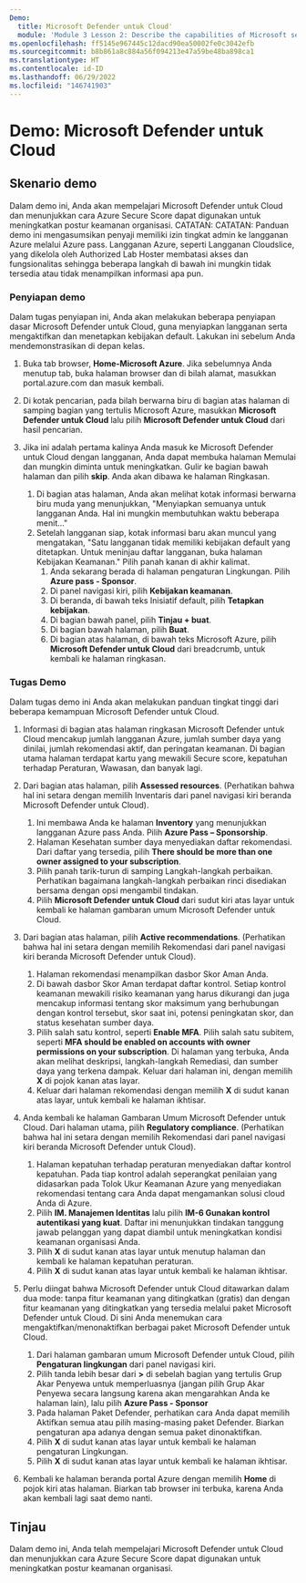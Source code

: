 ```yaml
---
Demo:
  title: Microsoft Defender untuk Cloud'
  module: 'Module 3 Lesson 2: Describe the capabilities of Microsoft security solutions: Describe security management capabilities of Azure'
ms.openlocfilehash: ff5145e967445c12dacd90ea50002fe0c3042efb
ms.sourcegitcommit: b8b861a8c884a56f094213e47a59be48ba898ca1
ms.translationtype: HT
ms.contentlocale: id-ID
ms.lasthandoff: 06/29/2022
ms.locfileid: "146741903"
---
```

# <a name="demo-microsoft-defender-for-cloud"></a>Demo: Microsoft Defender untuk Cloud

## <a name="demo-scenario"></a>Skenario demo

Dalam demo ini, Anda akan mempelajari Microsoft Defender untuk Cloud dan menunjukkan cara Azure Secure Score dapat digunakan untuk meningkatkan postur keamanan organisasi.  CATATAN: CATATAN: Panduan demo ini mengasumsikan penyaji memiliki izin tingkat admin ke langganan Azure melalui Azure pass.  Langganan Azure, seperti Langganan Cloudslice, yang dikelola oleh Authorized Lab Hoster membatasi akses dan fungsionalitas sehingga beberapa langkah di bawah ini mungkin tidak tersedia atau tidak menampilkan informasi apa pun.

### <a name="demo-setup"></a>Penyiapan demo

Dalam tugas penyiapan ini, Anda akan melakukan beberapa penyiapan dasar Microsoft Defender untuk Cloud, guna menyiapkan langganan serta mengaktifkan dan menetapkan kebijakan default. Lakukan ini sebelum Anda mendemonstrasikan di depan kelas. 

1. Buka tab browser, **Home-Microsoft Azure**.  Jika sebelumnya Anda menutup tab, buka halaman browser dan di bilah alamat, masukkan portal.azure.com dan masuk kembali.

1. Di kotak pencarian, pada bilah berwarna biru di bagian atas halaman di samping bagian yang tertulis Microsoft Azure, masukkan **Microsoft Defender untuk Cloud** lalu pilih **Microsoft Defender untuk Cloud** dari hasil pencarian.

1. Jika ini adalah pertama kalinya Anda masuk ke Microsoft Defender untuk Cloud dengan langganan, Anda dapat membuka halaman Memulai dan mungkin diminta untuk meningkatkan.  Gulir ke bagian bawah halaman dan pilih **skip**.  Anda akan dibawa ke halaman Ringkasan.
    1. Di bagian atas halaman, Anda akan melihat kotak informasi berwarna biru muda yang menunjukkan, "Menyiapkan semuanya untuk langganan Anda. Hal ini mungkin membutuhkan waktu beberapa menit..."
    1. Setelah langganan siap, kotak informasi baru akan muncul yang mengatakan, "Satu langganan tidak memiliki kebijakan default yang ditetapkan. Untuk meninjau daftar langganan, buka halaman Kebijakan Keamanan."  Pilih panah kanan di akhir kalimat.
        1. Anda sekarang berada di halaman pengaturan Lingkungan. Pilih **Azure pass - Sponsor**. 
        1. Di panel navigasi kiri, pilih **Kebijakan keamanan**.
        1. Di beranda, di bawah teks Inisiatif default, pilih **Tetapkan kebijakan**.
        1. Di bagian bawah panel, pilih **Tinjau + buat**.
        1. Di bagian bawah halaman, pilih **Buat**.
        1. Di bagian atas halaman, di bawah teks Microsoft Azure, pilih **Microsoft Defender untuk Cloud** dari breadcrumb, untuk kembali ke halaman ringkasan.

### <a name="demo-task"></a>Tugas Demo

Dalam tugas demo ini Anda akan melakukan panduan tingkat tinggi dari beberapa kemampuan Microsoft Defender untuk Cloud.

1. Informasi di bagian atas halaman ringkasan Microsoft Defender untuk Cloud mencakup jumlah langganan Azure, jumlah sumber daya yang dinilai, jumlah rekomendasi aktif, dan peringatan keamanan.  Di bagian utama halaman terdapat kartu yang mewakili Secure score, kepatuhan terhadap Peraturan, Wawasan, dan banyak lagi.  

1. Dari bagian atas halaman, pilih **Assessed resources**.  (Perhatikan bahwa hal ini setara dengan memilih Inventaris dari panel navigasi kiri beranda Microsoft Defender untuk Cloud).
    1. Ini membawa Anda ke halaman **Inventory** yang menunjukkan langganan Azure pass Anda.  Pilih **Azure Pass – Sponsorship**.
    1. Halaman Kesehatan sumber daya menyediakan daftar rekomendasi.  Dari daftar yang tersedia, pilih **There should be more than one owner assigned to your subscription**.
    1. Pilih panah tarik-turun di samping Langkah-langkah perbaikan. Perhatikan bagaimana langkah-langkah perbaikan rinci disediakan bersama dengan opsi mengambil tindakan.  
    1. Pilih **Microsoft Defender untuk Cloud** dari sudut kiri atas layar untuk kembali ke halaman gambaran umum Microsoft Defender untuk Cloud.

1. Dari bagian atas halaman, pilih **Active recommendations**.  (Perhatikan bahwa hal ini setara dengan memilih Rekomendasi dari panel navigasi kiri beranda Microsoft Defender untuk Cloud).
    1. Halaman rekomendasi menampilkan dasbor Skor Aman Anda.
    1. Di bawah dasbor Skor Aman terdapat daftar kontrol. Setiap kontrol keamanan mewakili risiko keamanan yang harus dikurangi dan juga mencakup informasi tentang skor maksimum yang berhubungan dengan kontrol tersebut, skor saat ini, potensi peningkatan skor, dan status kesehatan sumber daya.  
    1. Pilih salah satu kontrol, seperti **Enable MFA**.  Pilih salah satu subitem, seperti **MFA should be enabled on accounts with owner permissions on your subscription**.  Di halaman yang terbuka, Anda akan melihat deskripsi, langkah-langkah Remediasi, dan sumber daya yang terkena dampak. Keluar dari halaman ini, dengan memilih **X** di pojok kanan atas layar.
    1. Keluar dari halaman rekomendasi dengan memilih **X** di sudut kanan atas layar, untuk kembali ke halaman ikhtisar.

1. Anda kembali ke halaman Gambaran Umum Microsoft Defender untuk Cloud.  Dari halaman utama, pilih **Regulatory compliance**. (Perhatikan bahwa hal ini setara dengan memilih Rekomendasi dari panel navigasi kiri beranda Microsoft Defender untuk Cloud).
    1. Halaman kepatuhan terhadap peraturan menyediakan daftar kontrol kepatuhan.  Pada tiap kontrol adalah seperangkat penilaian yang didasarkan pada Tolok Ukur Keamanan Azure yang menyediakan rekomendasi tentang cara Anda dapat mengamankan solusi cloud Anda di Azure.
    1. Pilih **IM. Manajemen Identitas** lalu pilih **IM-6 Gunakan kontrol autentikasi yang kuat**.  Daftar ini menunjukkan tindakan tanggung jawab pelanggan yang dapat diambil untuk meningkatkan kondisi keamanan organisasi Anda.
    1. Pilih **X** di sudut kanan atas layar untuk menutup halaman dan kembali ke halaman kepatuhan peraturan.
    1. Pilih **X** di sudut kanan atas layar untuk kembali ke halaman ikhtisar.

1. Perlu diingat bahwa Microsoft Defender untuk Cloud ditawarkan dalam dua mode: tanpa fitur keamanan yang ditingkatkan (gratis) dan dengan fitur keamanan yang ditingkatkan yang tersedia melalui paket Microsoft Defender untuk Cloud. Di sini Anda menemukan cara mengaktifkan/menonaktifkan berbagai paket Microsoft Defender untuk Cloud.
    1. Dari halaman gambaran umum Microsoft Defender untuk Cloud, pilih **Pengaturan lingkungan** dari panel navigasi kiri.
    1. Pilih tanda lebih besar dari **>** di sebelah bagian yang tertulis Grup Akar Penyewa untuk memperluasnya (jangan pilih Grup Akar Penyewa secara langsung karena akan mengarahkan Anda ke halaman lain), lalu pilih **Azure Pass - Sponsor**
    1. Pada halaman Paket Defender, perhatikan cara Anda dapat memilih Aktifkan semua atau pilih masing-masing paket Defender. Biarkan pengaturan apa adanya dengan semua paket dinonaktifkan.
    1. Pilih **X** di sudut kanan atas layar untuk kembali ke halaman pengaturan Lingkungan.
    1. Pilih **X** di sudut kanan atas layar untuk kembali ke halaman ikhtisar.

1. Kembali ke halaman beranda portal Azure dengan memilih **Home** di pojok kiri atas halaman.  Biarkan tab browser ini terbuka, karena Anda akan kembali lagi saat demo nanti.

## <a name="review"></a>Tinjau

Dalam demo ini, Anda telah mempelajari Microsoft Defender untuk Cloud dan menunjukkan cara Azure Secure Score dapat digunakan untuk meningkatkan postur keamanan organisasi.

